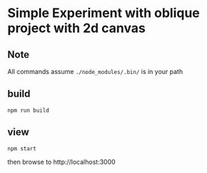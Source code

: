 # Simple Experiment with oblique project with 2d canvas

## Note
All commands assume `./node_modules/.bin/` is in your path

## build
```
npm run build
```

## view
```
npm start
```

then browse to http://localhost:3000
